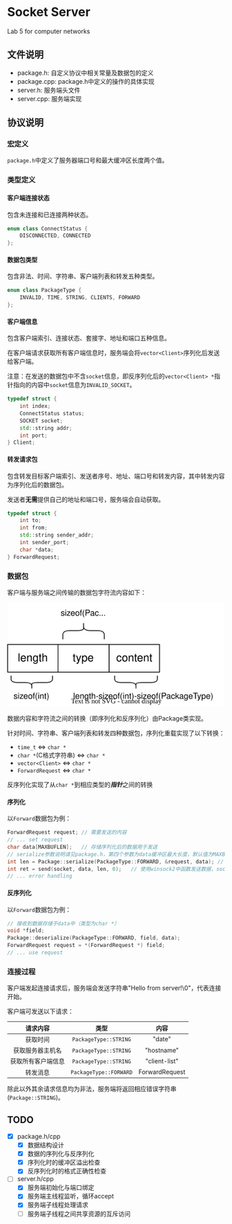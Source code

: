 # Socket Server

Lab 5 for computer networks

## 文件说明

- package.h: 自定义协议中相关常量及数据包的定义
- package.cpp: package.h中定义的操作的具体实现
- server.h: 服务端头文件
- server.cpp: 服务端实现

## 协议说明

### 宏定义

`package.h`中定义了服务器端口号和最大缓冲区长度两个值。

### 类型定义

#### 客户端连接状态

包含未连接和已连接两种状态。

```cpp
enum class ConnectStatus {
	DISCONNECTED, CONNECTED
};
```

#### 数据包类型

包含非法、时间、字符串、客户端列表和转发五种类型。

```cpp
enum class PackageType {
	INVALID, TIME, STRING, CLIENTS, FORWARD
};
```

#### 客户端信息

包含客户端索引、连接状态、套接字、地址和端口五种信息。

在客户端请求获取所有客户端信息时，服务端会将`vector<Client>`序列化后发送给客户端。

注意：在发送的数据包中不含`socket`信息，即反序列化后的`vector<Client> *`指针指向的内容中`socket`信息为`INVALID_SOCKET`。

```cpp
typedef struct {
	int index;
	ConnectStatus status;
	SOCKET socket;
	std::string addr;
	int port;
} Client;
```

#### 转发请求包

包含转发目标客户端索引、发送者序号、地址、端口号和转发内容，其中转发内容为序列化后的数据包。

发送者**无需**提供自己的地址和端口号，服务端会自动获取。

```cpp
typedef struct {
	int to;
	int from;
	std::string sender_addr;
	int sender_port;
	char *data;
} ForwardRequest;
```

### 数据包

客户端与服务端之间传输的数据包字符流内容如下：

![package](Readme.assets/package.drawio.svg)

数据内容和字符流之间的转换（即序列化和反序列化）由Package类实现。

针对时间、字符串、客户端列表和转发四种数据包，序列化重载实现了以下转换：

- `time_t` <=> `char *`
- `char *`(C格式字符串) <=> `char *`
- `vector<Client>` <=> `char *`
- `ForwardRequest` <=> `char *`

反序列化实现了从`char *`到相应类型的***指针***之间的转换

#### 序列化

以`Forward`数据包为例：

```cpp
ForwardRequest request; // 需要发送的内容
// ... set request
char data[MAXBUFLEN];   // 存储序列化后的数据用于发送
// serialize参数说明请见package.h，第四个参数为data缓冲区最大长度，默认值为MAXBUFLEN
int len = Package::serialize(PackageType::FORWARD, &request, data); // 返回值为序列化后的长度
int ret = send(socket, data, len, 0);   // 使用winsock2中函数发送数据，socket为目标套接字
// ... error handling
```

#### 反序列化

以`Forward`数据包为例：

```cpp
// 接收到数据存储于data中（类型为char *）
void *field;
Package::deserialize(PackageType::FORWARD, field, data);
ForwardRequest request = *(ForwardRequest *) field;
// ... use request
```

### 连接过程

客户端发起连接请求后，服务端会发送字符串"Hello from server!\0"，代表连接开始。

客户端可发送以下请求：

|   请求内容    |           类型           |       内容       |
|:---------:|:----------------------:|:--------------:|
|   获取时间    | `PackageType::STRING`  |     "date"     |
| 获取服务器主机名  | `PackageType::STRING`  |   "hostname"   |
| 获取所有客户端信息 | `PackageType::STRING`  | "client-list"  |
|   转发消息    | `PackageType::FORWARD` | ForwardRequest |

除此以外其余请求信息均为非法，服务端将返回相应错误字符串(`Package::STRING`)。

## TODO

- [x] package.h/cpp
    - [x] 数据结构设计
    - [x] 数据的序列化与反序列化
    - [x] 序列化时的缓冲区溢出检查
    - [x] 反序列化时的格式正确性检查
- [ ] server.h/cpp
    - [x] 服务端初始化与端口绑定
    - [x] 服务端主线程监听，循环accept
    - [x] 服务端子线程处理请求
    - [ ] 服务端子线程之间共享资源的互斥访问